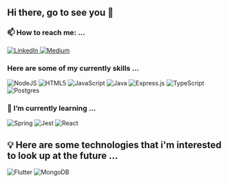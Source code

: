 ## Hi there, go to see you 👋

### 📫 How to reach me: ...
<div class = "get-in-touch">
    <a href = "https://www.linkedin.com/in/anderson-loiola-lima/">
        <img alt="LinkedIn" src="https://img.shields.io/badge/linkedin-%230077B5.svg?style=for-the-badge&logo=linkedin&logoColor=white"/> 
    </a>
    <a href = "https://medium.com/@subscriberandersom"> 
        <img alt="Medium" src="https://img.shields.io/badge/Medium-%23000000.svg?style=for-the-badge&logo=Medium&logoColor=white"/>
    </a>
</div>

### Here are some of my currently skills ...
<div class = "obtained-skills"> 
    <img alt="NodeJS" src="https://img.shields.io/badge/node.js-%2343853D.svg?style=for-the-badge&logo=node-dot-js&logoColor=white"/>
    <img alt="HTML5" src="https://img.shields.io/badge/html5-%23E34F26.svg?style=for-the-badge&logo=html5&logoColor=white"/>
    <img alt="JavaScript" src="https://img.shields.io/badge/javascript-%23323330.svg?style=for-the-badge&logo=javascript&logoColor=%23F7DF1E"/>
    <img alt="Java" src="https://img.shields.io/badge/java-%23ED8B00.svg?style=for-the-badge&logo=java&logoColor=white"/>
    <img alt="Express.js" src="https://img.shields.io/badge/express.js-%23404d59.svg?style=for-the-badge&logo=express&logoColor=%2361DAFB"/>
    <img alt="TypeScript" src="https://img.shields.io/badge/typescript-%23007ACC.svg?style=for-the-badge&logo=typescript&logoColor=white"/>
    <img alt="Postgres" src ="https://img.shields.io/badge/postgres-%23316192.svg?style=for-the-badge&logo=postgresql&logoColor=white"/>
</div>

### 🌱 I’m currently learning ...
<div class = "currently-pursuing-skills">
    <img alt="Spring" src="https://img.shields.io/badge/spring-%236DB33F.svg?style=for-the-badge&logo=spring&logoColor=white"/>
    <img alt="Jest" src="https://img.shields.io/badge/-jest-%23C21325?style=for-the-badge&logo=jest&logoColor=white"/>
    <img alt="React" src="https://img.shields.io/badge/react-%2320232a.svg?style=for-the-badge&logo=react&logoColor=%2361DAFB"/>
</div>


## 💡  Here are some technologies that i'm interested to look up at the future ...
<div class = "future-pursued-skills"> 
    <img alt="Flutter" src="https://img.shields.io/badge/Flutter-%2302569B.svg?style=for-the-badge&logo=Flutter&logoColor=white" />
    <img alt="MongoDB" src ="https://img.shields.io/badge/MongoDB-%234ea94b.svg?style=for-the-badge&logo=mongodb&logoColor=white"/>
</div>


